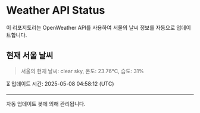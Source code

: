 
# Weather API Status

이 리포지토리는 OpenWeather API를 사용하여 서울의 날씨 정보를 자동으로 업데이트합니다.

## 현재 서울 날씨
> 서울의 현재 날씨: clear sky, 온도: 23.76°C, 습도: 31%

⏳ 업데이트 시간: 2025-05-08 04:58:12 (UTC)

---
자동 업데이트 봇에 의해 관리됩니다.
